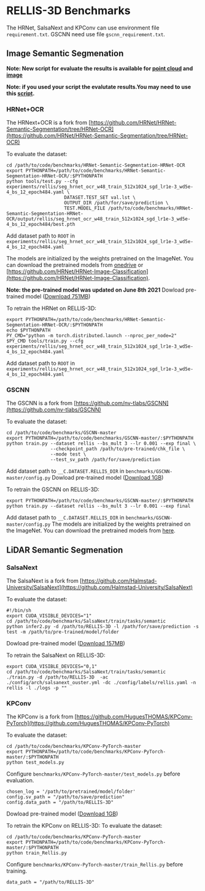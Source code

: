 # RELLIS-3D Benchmarks

The HRNet, SalsaNext and KPConv can use environment file ```requirement.txt```. GSCNN need use file ```gscnn_requirement.txt```.

## Image Semantic Segmenation 
**Note: New script for evaluate the results is available for [point cloud](https://github.com/unmannedlab/RELLIS-3D/blob/main/utils/Evaluate_pt.ipynb) and [image](https://github.com/unmannedlab/RELLIS-3D/blob/main/utils/Evaluate_img.ipynb)**

**Note: if you used your script the evalutate results.You may need to use this [script](https://github.com/unmannedlab/RELLIS-3D/blob/main/utils/Evaluate_img.ipynb).**


### HRNet+OCR
The HRNext+OCR is a fork from [https://github.com/HRNet/HRNet-Semantic-Segmentation/tree/HRNet-OCR](https://github.com/HRNet/HRNet-Semantic-Segmentation/tree/HRNet-OCR)

To evaluate the dataset:
```
cd /path/to/code/benchmarks/HRNet-Semantic-Segmentation-HRNet-OCR
export PYTHONPATH=/path/to/code/benchmarks/HRNet-Semantic-Segmentation-HRNet-OCR/:$PYTHONPATH
python tools/test.py --cfg experiments/rellis/seg_hrnet_ocr_w48_train_512x1024_sgd_lr1e-3_wd5e-4_bs_12_epoch484.yaml \
                     DATASET.TEST_SET val.lst \
                     OUTPUT_DIR /path/for/save/prediction \
                     TEST.MODEL_FILE /path/to/code/benchmarks/HRNet-Semantic-Segmentation-HRNet-OCR/output/rellis/seg_hrnet_ocr_w48_train_512x1024_sgd_lr1e-3_wd5e-4_bs_12_epoch484/best.pth
```
Add dataset path to ```ROOT``` in ```experiments/rellis/seg_hrnet_ocr_w48_train_512x1024_sgd_lr1e-3_wd5e-4_bs_12_epoch484.yaml``` 

The models are initialized by the weights pretrained on the ImageNet. You can download the pretrained models from [onedrive](https://onedrive.live.com/?authkey=%21AKvqI6pBZlifgJk&cid=F7FD0B7F26543CEB&id=F7FD0B7F26543CEB%21116&parId=F7FD0B7F26543CEB%21105&action=locate) or [https://github.com/HRNet/HRNet-Image-Classification](https://github.com/HRNet/HRNet-Image-Classification).

**Note: the pre-trained model was updated on June 8th 2021**
Dowload pre-trained model ([Download 751MB](https://drive.google.com/file/d/137Lfw6HcDmdEReu_R7Q_I-zmRvvqFys3/view?usp=sharing))

To retrain the HRNet on RELLIS-3D:
```
export PYTHONPATH=/path/to/code/benchmarks/HRNet-Semantic-Segmentation-HRNet-OCR/:$PYTHONPATH
echo $PYTHONPATH
PY_CMD="python -m torch.distributed.launch --nproc_per_node=2"
$PY_CMD tools/train.py --cfg experiments/rellis/seg_hrnet_ocr_w48_train_512x1024_sgd_lr1e-3_wd5e-4_bs_12_epoch484.yaml
```
Add dataset path to ```ROOT``` in ```experiments/rellis/seg_hrnet_ocr_w48_train_512x1024_sgd_lr1e-3_wd5e-4_bs_12_epoch484.yaml```


### GSCNN
The GSCNN is a fork from [https://github.com/nv-tlabs/GSCNN](https://github.com/nv-tlabs/GSCNN)

To evaluate the dataset:
```
cd /path/to/code/benchmarks/GSCNN-master
export PYTHONPATH=/path/to/code/benchmarks/GSCNN-master/:$PYTHONPATH
python train.py --dataset rellis --bs_mult 3 --lr 0.001 --exp final \
                --checkpoint_path /path/to/pre-trained/chk_file \
                --mode test \
                --test_sv_path /path/for/save/prediction
```
Add dataset path to ```__C.DATASET.RELLIS_DIR``` in ```benchmarks/GSCNN-master/config.py``` 
Dowload pre-trained model ([Download 1GB](https://drive.google.com/file/d/1Z8OlstkdzDrY9k-yxMQmVB192ac8j4MD/view?usp=sharing))


To retrain the GSCNN on RELLIS-3D:
```
export PYTHONPATH=/path/to/code/benchmarks/GSCNN-master/:$PYTHONPATH
python train.py --dataset rellis --bs_mult 3 --lr 0.001 --exp final
```
Add dataset path to ```__C.DATASET.RELLIS_DIR``` in ```benchmarks/GSCNN-master/config.py``` 
The models are initialized by the weights pretrained on the ImageNet. You can download the pretrained models from [here](https://drive.google.com/file/d/1OfKQPQXbXGbWAQJj2R82x6qyz6f-1U6t/view).

## LiDAR Semantic Segmenation

### SalsaNext

The SalsaNext is a fork from [https://github.com/Halmstad-University/SalsaNext](https://github.com/Halmstad-University/SalsaNext)

To evaluate the dataset:
```
#!/bin/sh
export CUDA_VISIBLE_DEVICES="1"
cd /path/to/code/benchmarks/SalsaNext/train/tasks/semantic  
python infer2.py -d /path/to/RELLIS-3D -l /path/for/save/prediction -s test -m /path/to/pre-trained/model/folder
```
Dowload pre-trained model ([Download 157MB](https://drive.google.com/file/d/1DxuzlnFKnU8EpSuODRywJUrJlieUUheg/view?usp=sharing))

To retrain the SalsaNext on RELLIS-3D:
```
export CUDA_VISIBLE_DEVICES="0,1"
cd /path/to/code/benchmarks/SalsaNext/train/tasks/semantic  
./train.py -d /path/to/RELLIS-3D  -ac ./config/arch/salsanext_ouster.yml -dc ./config/labels/rellis.yaml -n rellis -l ./logs -p ""
```

### KPConv
The KPConv is a fork from [https://github.com/HuguesTHOMAS/KPConv-PyTorch](https://github.com/HuguesTHOMAS/KPConv-PyTorch)

To evaluate the dataset:
```
cd /path/to/code/benchmarks/KPConv-PyTorch-master
export PYTHONPATH=/path/to/code/benchmarks/KPConv-PyTorch-master/:$PYTHONPATH
python test_models.py
```
Configure ```benchmarks/KPConv-PyTorch-master/test_models.py``` before evaluation.
```
chosen_log = '/path/to/pretrained/model/folder'
config.sv_path = "/path/to/save/prediction"
config.data_path = "/path/to/RELLIS-3D"
```
Dowload pre-trained model ([Download 1GB](https://drive.google.com/file/d/1Exrt4yWDhgucx_vr08hAuXTcaLUcpXXm/view?usp=sharing))


To retrain the KPConv on RELLIS-3D:
To evaluate the dataset:
```
cd /path/to/code/benchmarks/KPConv-PyTorch-master
export PYTHONPATH=/path/to/code/benchmarks/KPConv-PyTorch-master/:$PYTHONPATH
python train_Rellis.py
```
Configure ```benchmarks/KPConv-PyTorch-master/train_Rellis.py``` before training.
```
data_path = "/path/to/RELLIS-3D"
```
